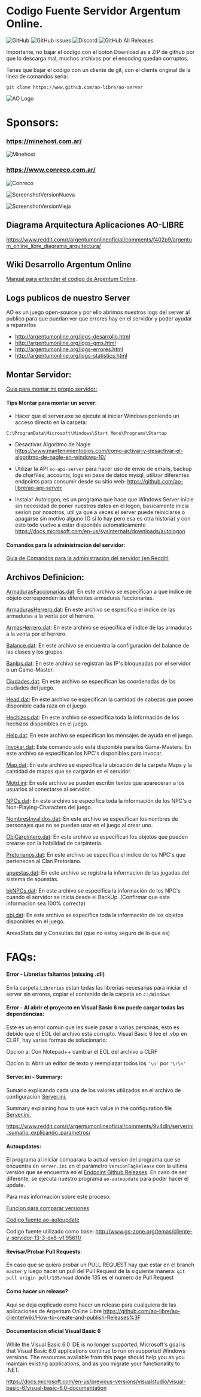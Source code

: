 # Codigo Fuente Servidor Argentum Online.
<img alt="GitHub" src="https://img.shields.io/github/license/ao-libre/ao-server?style=for-the-badge">
<img alt="GitHub issues" src="https://img.shields.io/github/issues-raw/ao-libre/ao-server?style=for-the-badge">
<img alt="Discord" src="https://img.shields.io/discord/479056868707270657?label=Discord&style=for-the-badge">
<img alt="GitHub All Releases" src="https://img.shields.io/github/downloads/ao-libre/ao-server/total?label=Releases%20descargados&style=for-the-badge">

Importante, no bajar el codigo con el boton Download as a ZIP de github por que lo descarga mal, muchos archivos por el encoding quedan corruptos.

Tenes que bajar el codigo con un cliente de git, con el cliente original de la linea de comandos seria:
```
git clone https://www.github.com/ao-libre/ao-server
```

![AO Logo](https://github.com/ao-libre/ao-server/raw/master/Logo.jpg)


# Sponsors:
### https://minehost.com.ar/
![Minehost](http://argentumonline.org/assets/images/footer-logo-minehost.png)


### https://www.conreco.com.ar/
![Conreco](http://argentumonline.org/assets/images/footer-logo-conre.png)


![ScreenshotVersionNueva](https://user-images.githubusercontent.com/5874806/71776741-358dbe80-2ffb-11ea-8f52-e95391197fb5.png)

![ScreenshotVersionVieja](https://preview.ibb.co/cojUf0/Screen-Shot-2018-11-04-at-6-53-52-PM.png)

## Diagrama Arquitectura Aplicaciones AO-LIBRE
https://www.reddit.com/r/argentumonlineoficial/comments/f402p9/argentum_online_libre_diagrama_arquitectura/

## Wiki Desarrollo Argentum Online
[Manual para entender el codigo de Argentum Online](http://es.dao.wikia.com/wiki/Wiki_Desarrollo_Argentum_Online).

## Logs publicos de nuestro Server
AO es un juego open-source y por ello abrimos nuestros logs del server al publico para que puedan ver que errores hay en el servidor y poder ayudar a repararlos 

- http://argentumonline.org/logs-desarrollo.html
- http://argentumonline.org/logs-gms.html
- http://argentumonline.org/logs-errores.html
- http://argentumonline.org/logs-statistics.html

## Montar Servidor:
[Guia para montar mi propio servidor:](https://www.reddit.com/r/argentumonlineoficial/comments/9dow3q/como_montar_mi_propio_servidor/).

#### Tips Montar para montar un server:
- Hacer que el server.exe se ejecute al iniciar Windows poniendo un acceso directo en la carpeta:
```
C:\ProgramData\Microsoft\Windows\Start Menu\Programs\Startup
```

- Desactivar Algoritmo de Nagle
https://www.mantenimientobios.com/como-activar-y-desactivar-el-algoritmo-de-nagle-en-windows-10/

- Utilizar la API `ao-api-server` para hacer uso de envio de emails, backup de charfiles, accounts, logs en base de datos mysql, utilizar diferentes endpoints para consumir desde su sitio web:
https://github.com/ao-libre/ao-api-server

- Instalar Autologon, es un programa que hace que Windows Server inicie sin necesidad de poner nuestros datos en el logon, basicamente inicia sesion por nosotros, util ya que a veces el server puede reiniciarse o apagarse sin motivo alguno (O si lo hay pero esa es otra historia) y con esto todo vuelve a estar disponible automaticamente
https://docs.microsoft.com/en-us/sysinternals/downloads/autologon

#### Comandos para la administración del servidor:
[Guía de Comandos para la administración del servidor (en Reddit)](https://www.reddit.com/r/argentumonlineoficial/comments/9fpd7r/comandos_diosessemidiosesconsejeros/)

## Archivos Definicion:
[ArmadurasFaccionarias.dat](https://github.com/ao-libre/ao-server/blob/master/Dat/ArmadurasFaccionarias.dat):
En este archivo se especifican a que índice de objeto corresponden las diferentes armaduras faccionarias.

[ArmadurasHerrero.dat](https://github.com/ao-libre/ao-server/blob/master/Dat/ArmadurasHerrero.dat):
En este archivo se especifica el índice de las armaduras a la venta por el herrero.

[ArmasHerrero.dat](https://github.com/ao-libre/ao-server/blob/master/Dat/ArmasHerrero.dat):
En este archivo se especifica el índice de las armaduras a la venta por el herrero.

[Balance.dat](https://github.com/ao-libre/ao-server/blob/master/Dat/Balance.dat):
En este archivo se encuentra la configuración del balance de las clases y los grupos.

[BanIps.dat](https://github.com/ao-libre/ao-server/blob/master/Dat/BanIps.dat):
En este archivo se registran las IP's bloqueadas por el servidor o un Game-Master.

[Ciudades.dat](https://github.com/ao-libre/ao-server/blob/master/Dat/Ciudades.Dat):
En este archivo se especifican las coordenadas de las ciudades del juego.

[Head.dat](https://github.com/ao-libre/ao-server/blob/master/Dat/Head.dat):
En este archivo se especifican la cantidad de cabezas que posee disponible cada raza en el juego.

[Hechizos.dat](https://github.com/ao-libre/ao-server/blob/master/Dat/Hechizos.dat):
En este archivo se especifica toda la información de los hechizos disponibles en el juego.

[Help.dat](https://github.com/ao-libre/ao-server/blob/master/Dat/Help.dat):
En este archivo se especifican los mensajes de ayuda en el juego.

[Invokar.dat](https://github.com/ao-libre/ao-server/blob/master/Dat/Invokar.dat):
Este comando solo está disponible para los Game-Masters. En este archivo se especifican los NPC's disponibles para invocar.

[Map.dat](https://github.com/ao-libre/ao-server/blob/master/Dat/Map.dat):
En este archivo se especifica la ubicación de la carpeta Maps y la cantidad de mapas que se cargarán en el servidor.

[Motd.ini](https://github.com/ao-libre/ao-server/blob/master/Dat/Motd.ini):
En este archivo se pueden escribir textos que apareceran a los usuarios al conectarse al servidor.

[NPCs.dat](https://github.com/ao-libre/ao-server/blob/master/Dat/NPCs.dat):
En este archivo se especifica toda la información de los NPC's o Non-Playing-Characters del juego.

[NombresInvalidos.dat](https://github.com/ao-libre/ao-server/blob/master/Dat/NombresInvalidos.txt):
En este archivo se especifican los nombres de personajes que no se pueden usar en el juego al crear uno.

[ObjCarpintero.dat](https://github.com/ao-libre/ao-server/blob/master/Dat/ObjCarpintero.dat):
En este archivo se especifican los objetos que pueden crearse con la habilidad de carpinteria.

[Pretorianos.dat](https://github.com/ao-libre/ao-server/blob/master/Dat/Pretorianos.dat):
En este archivo se especifica el índice de los NPC's que pertenecen al Clan Pretoriano.

[apuestas.dat](https://github.com/ao-libre/ao-server/blob/master/Dat/apuestas.dat):
En este archivo se registra la informacion de las jugadas del sistema de apuestas.

[bkNPCs.dat](https://github.com/ao-libre/ao-server/blob/master/Dat/bkNPCs.dat):
En este archivo se especifica la información de los NPC's cuando el servidor se inicia desde el BackUp.
(Confirmar que esta informacion sea 100% correcta) 

[obj.dat](https://github.com/ao-libre/ao-server/blob/master/Dat/obj.dat):
En este archivo se especifica toda la información de los objetos disponibles en el juego.

AreasStats.dat y Consultas.dat (que no estoy seguro de lo que es)

# FAQs:

#### Error - Librerias faltantes (missing .dll)
En la carpeta `Librerias` estan todas las librerias necesarias para iniciar el server sin errores, copiar el contenido de la carpeta en `c:/Windows`

#### Error - Al abrir el proyecto en Visual Basic 6 no puede cargar todas las dependencias:
Este es un error comun que les suele pasar a varias personas, esto es debido que el EOL del archivo esta corrupto.
Visual Basic 6 lee el .vbp en CLRF, hay varias formas de solucionarlo:

Opcion a:
Con Notepad++ cambiar el EOL del archivo a CLRF

Opcion b:
Abrir un editor de texto y reemplazar todos los `'\n'` por `'\r\n'`

#### Server.ini - Summary:
Sumario explicando cada una de los valores utilizados en el archivo de configuracion [Server.ini.](Server.ini)

Summary explaining how to use each value in the configuration file [Server.ini.](Server.ini)

https://www.reddit.com/r/argentumonlineoficial/comments/9v4dln/serverini_sumario_explicando_parametros/

#### Autoupdates:

El programa al iniciar comparara la actual version del programa que se encuentra en `server.ini` en el parámetro `VersionTagRelease` con la ultima version que se encuentra en el [Endpoint Github Releases](https://api.github.com/repos/ao-libre/ao-server/releases/latest). En caso de ser diferente, se ejecuta nuestro programa `ao-autoupdate` para poder hacer el update.

Para mas información sobre este proceso:

[Funcion para comparar versiones](https://github.com/ao-libre/ao-server/blob/master/Codigo/frmCargando.frm#L137)

[Codigo fuente ao-autoupdate](https://github.com/ao-libre/ao-autoupdate)

Codigo fuente utilizado como base: http://www.gs-zone.org/temas/cliente-y-servidor-13-3-dx8-v1.95611/

#### Revisar/Probar Pull Requests:
En caso que se quiera probar un PULL REQUEST hay que estar en el branch `master` y luego hacer un pull del Pull Request de la siguiente manera: `git pull origin pull/135/head` donde 135 es el numero de Pull Request

#### Como hacer un release?
Aqui se deja explicado como hacer un release para cualquiera de las aplicaciones de Argentum Online Libre 
https://github.com/ao-libre/ao-cliente/wiki/How-to-create-and-publish-Releases%3F

#### Documentacion oficial Visual Basic 6

While the Visual Basic 6.0 IDE is no longer supported, Microsoft's goal is that Visual Basic 6.0 applications continue to run on supported Windows versions. The resources available from this page should help you as you maintain existing applications, and as you migrate your functionality to .NET.

https://docs.microsoft.com/en-us/previous-versions/visualstudio/visual-basic-6/visual-basic-6.0-documentation


